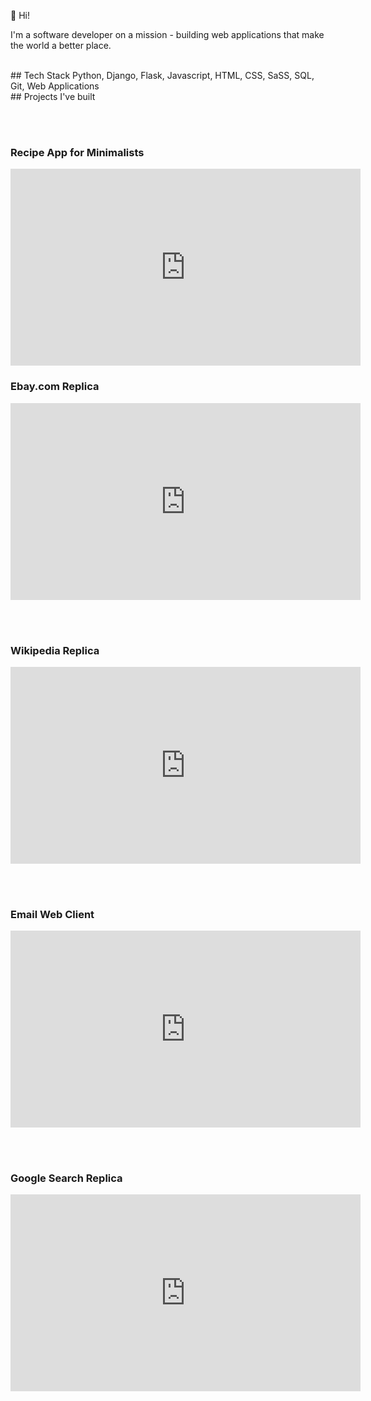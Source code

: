 👋 Hi!  

I'm a software developer on a mission - building web applications that make the world a better place.

<br>
## Tech Stack
Python, Django, Flask, Javascript, HTML, CSS, SaSS, SQL, Git, Web Applications

<br>
## Projects I've built

<br><br>
### Recipe App for Minimalists
<iframe width="560" height="315" src="https://www.youtube.com/embed/CEq72dox6dY" frameborder="0" allowfullscreen></iframe>

### Ebay.com Replica
<iframe width="560" height="315" src="https://www.youtube.com/embed/q2ZC7i7GMYE" frameborder="0" allowfullscreen></iframe>

<br><br>
### Wikipedia Replica
<iframe width="560" height="315" src="https://www.youtube.com/embed/G1cgZpp6qXE" frameborder="0" allowfullscreen></iframe>

<br><br>
### Email Web Client
<iframe width="560" height="315" src="https://www.youtube.com/embed/vfWwBAzs2wI" frameborder="0" allowfullscreen></iframe>


<br><br>
### Google Search Replica
<iframe width="560" height="315" src="https://www.youtube.com/embed/zX6YyeMfVPU" frameborder="0" allowfullscreen></iframe>



